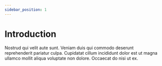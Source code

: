 ```yaml
---
sidebar_position: 1
---
```


# Introduction

Nostrud qui velit aute sunt. Veniam duis qui commodo deserunt reprehenderit pariatur culpa. Cupidatat cillum incididunt dolor est ut magna ullamco mollit aliqua voluptate non dolore. Occaecat do nisi ut ex.
